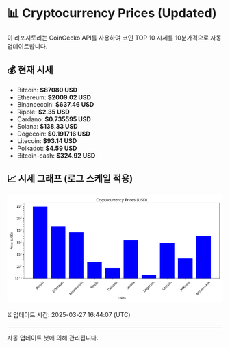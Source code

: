 
# 📊 Cryptocurrency Prices (Updated)

이 리포지토리는 CoinGecko API를 사용하여 코인 TOP 10 시세를 10분가격으로 자동 업데이트합니다.

## 💰 현재 시세
- Bitcoin: **$87080 USD**
- Ethereum: **$2009.02 USD**
- Binancecoin: **$637.46 USD**
- Ripple: **$2.35 USD**
- Cardano: **$0.735595 USD**
- Solana: **$138.33 USD**
- Dogecoin: **$0.191716 USD**
- Litecoin: **$93.14 USD**
- Polkadot: **$4.59 USD**
- Bitcoin-cash: **$324.92 USD**

## 📈 시세 그래프 (로그 스케일 적용)
![Crypto Prices](crypto_prices.png)

⏳ 업데이트 시간: 2025-03-27 16:44:07 (UTC)

---
자동 업데이트 봇에 의해 관리됩니다.
